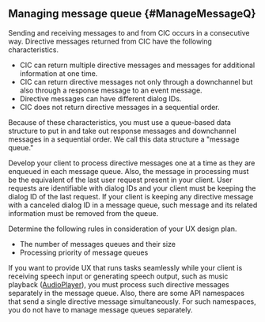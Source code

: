 ## Managing message queue {#ManageMessageQ}

Sending and receiving messages to and from CIC occurs in a consecutive way. Directive messages returned from CIC have the following characteristics.
* CIC can return multiple directive messages and messages for additional information at one time.
* CIC can return directive messages not only through a downchannel but also through a response message to an event message.
* Directive messages can have different dialog IDs.
* CIC does not return directive messages in a sequential order.

Because of these characteristics, you must use a queue-based data structure to put in and take out response messages and downchannel messages in a sequential order. We call this data structure a "message queue."

Develop your client to process directive messages one at a time as they are enqueued in each message queue. Also, the message in processing must be the equivalent of the last user request present in your client. User requests are identifiable with dialog IDs and your client must be keeping the dialog ID of the last request. If your client is keeping any directive message with a canceled dialog ID in a message queue, such message and its related information must be removed from the queue.

Determine the following rules in consideration of your UX design plan.
* The number of messages queues and their size
* Processing priority of message queues

If you want to provide UX that runs tasks seamlessly while your client is receiving speech input or generating speech output, such as music playback ([AudioPlayer](/CIC/References/APIs/AudioPlayer.md)), you must process such directive messages separately in the message queue. Also, there are some API namespaces that send a single directive message simultaneously. For such namespaces, you do not have to manage message queues separately.
